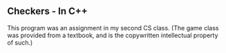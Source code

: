 Checkers - In C++
--
This program was an assignment in my second CS class.
(The game class was provided from a textbook,
and is the copywritten intellectual property of such.)

